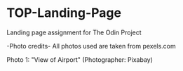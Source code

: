 # TOP-Landing-Page
Landing page assignment for The Odin Project

-Photo credits-
All photos used are taken from pexels.com

Photo 1: "View of Airport" (Photographer: Pixabay)
